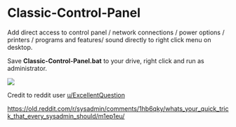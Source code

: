 # Classic-Control-Panel

Add direct access to control panel / network connections / power options / printers / programs and features/ sound directly to right click menu on desktop. 


Save **Classic-Control-Panel.bat** to your drive, right click and run as administrator. 



<img src="https://i.imgur.com/5yd8Xqj.png">


Credit to reddit user <a href="https://old.reddit.com/user/ExcellentQuestion">u/ExcellentQuestion</a>

<a href="https://old.reddit.com/r/sysadmin/comments/1hb6qky/whats_your_quick_trick_that_every_sysadmin_should/m1ep1eu/">https://old.reddit.com/r/sysadmin/comments/1hb6qky/whats_your_quick_trick_that_every_sysadmin_should/m1ep1eu/</a>

